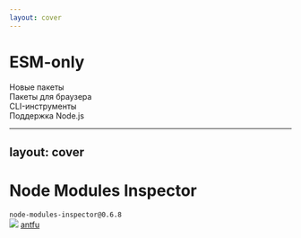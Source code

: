 ```yaml
---
layout: cover
---
```


<div transition transition-500 text-xl font-semibold mt--10 w-full flex="~ justify-center">
  <h1 text="5xl!" v-click ma>ESM-only</h1>
  <div v-click absolute top-35 left-30>Новые пакеты</div>
  <div v-click absolute top-35 left-90>Пакеты для браузера</div>
  <div v-click absolute top-35 left-160>CLI-инструменты</div>
  <div v-click absolute top-80 left-85>Поддержка Node.js</div>
</div>

---
layout: cover
---

<h1 text="5xl!" flex="~ justify-center">
Node Modules Inspector
</h1>

<div v-click flex="~ col" gap4 items-center justify-center text-xl mt10>
  <div flex gap2 items-center>
    <div i-logos:npm-icon />
    <code>node-modules-inspector@0.6.8</code>
  </div>
  <div flex w-full items-center justify-center gap2>
    <img src="https://github.com/antfu.png" w-6 rounded-full />
    <a op80 href="https://github.com/antfu" target="_blank">antfu</a>
  </div>
</div>